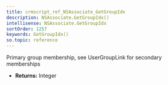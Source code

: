 ```yaml
---
title: crmscript_ref_NSAssociate_GetGroupIdx
description: NSAssociate.GetGroupIdx()
intellisense: NSAssociate.GetGroupIdx
sortOrder: 1257
keywords: GetGroupIdx()
so.topic: reference
---
```



Primary group membership, see UserGroupLink for secondary memberships



* **Returns:** Integer


